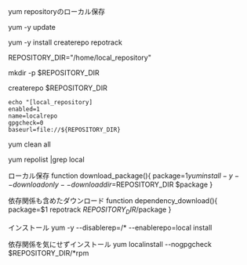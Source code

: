 yum repositoryのローカル保存

yum -y update

yum -y install createrepo repotrack

REPOSITORY_DIR="/home/local_repository"

mkdir -p $REPOSITORY_DIR

createrepo $REPOSITORY_DIR

```
echo "[local_repository]
enabled=1
name=localrepo
gpgcheck=0
baseurl=file://${REPOSITORY_DIR}
```
yum clean all

yum repolist |grep local


ローカル保存
function download_package(){
    package=$1
    yum install -y --downloadonly --downloaddir=$REPOSITORY_DIR $package
}

依存関係も含めたダウンロード
function dependency_download(){
    package=$1
    repotrack $REPOSITORY_DIR/$package
}

インストール
yum -y --disablerep=/* --enablerepo=local install

依存関係を気にせずインストール
 yum localinstall --nogpgcheck  $REPOSITORY_DIR/*rpm
















